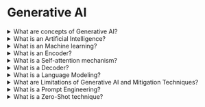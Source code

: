 # Generative AI

<details>
  <summary>What are concepts of Generative AI?</summary>

- **Deep learning(DL)** - a type of ML(machine learning) that involves trainign artificial networks;
- **Machine learning(ML)** - a branch of AI that teaches computers to recognize patterns through data and algorithms;
- **Artificial Intelligence(AI)** - a concept referring to a computer's capability to learn and make decisions in a human-like manner.

</details>

<details>
  <summary>What is an Artificial Intelligence?</summary>

AI is a science that helps computers and machines act “smart,” think like humans, and complete tasks on their own. Its main goal is to create systems that understand the world, adapt to changes, and interact well with people. AI aims to boost our abilities, increase efficiency, and transform our lives by learning, reasoning, solving problems, and making decisions.

</details>

<details>
  <summary>What is an Machine learning?</summary>

AI focuses on giving computers human-like abilities, while ML trains them to do these tasks. Unlike traditional programming, ML doesn't use explicit logic coding. Instead of manually setting search engine rules, computer models now learn user preferences and provide personalized content for each person.

</details>

<details>
  <summary>What is an Encoder?</summary>

The encoder takes an input sequence (prompt), scans it by traversing through multiple internal layers, and identifies relevant blocks. It is then passed to the decoder utilizing a self-attention mechanism.

</details>

<details>
  <summary>What is a Self-attention mechanism?</summary>

The self-attention mechanism helps the system comprehend and process the relationships between words in a sentence or a paragraph. It lives within the “context window”, a dynamic memory for your conversation.

</details>

<details>
  <summary>What is a Decoder?</summary>

Decoder receives relevant blocks from the encoder and generates output using the provided context.

</details>

<details>
  <summary>What is a Language Modeling?</summary>

Language modeling is fundamental to LLMs and involves predicting the next word (token) given the context of the preceding words, using mathematical calculations and probability. With its self-attention mechanism, the transformer architecture enables LLMs to effectively learn and generate language by capturing dependencies and patterns within the input data.

</details>

<details>
  <summary>What are Limitations of Generative AI and Mitigation Techniques?</summary>

- **Cognitive Limitations** - LLMs don't think like humans, and they don’t know if their responses are good or bad. They lack introspection, and they can't understand everything. They might make mistakes, produce fake facts (“hallucinate”) or be biased.
- **Output Quality & Transparency Limitations** - LLMs generate answers based on their training, which might be outdated. The quality of their responses also depends on the questions you ask them, and it's hard to know the reasoning behind their answers.
- **Technical Limitations** - LLMs are new technology, so they can be tricked or attacked. Double-check their outputs before accepting an answer.
- **Privacy, Security & Regulatory Limitations** - LLMs may store data and raise privacy concerns, so using them for sensitive information could lead to legal issues. Be mindful of data regulations and potential copyright issues when using LLMs.

</details>

<details>
  <summary>What is a Prompt Engineering?</summary>

Prompt Engineering is a new discipline that investigates how to develop and optimize prompts to efficiently use language models for various applications.

</details>

<details>
  <summary>What is a Zero-Shot technique?</summary>

Zero-shot prompting is a technique that involves generating text from an LLM without additional training or fine-tuning. Instead, pre-trained models are used to generate text in response to a human-generated prompt. Zero-shot prompting minimizes the need for additional training, as models have already learned the underlying structure of the language.

</details>

